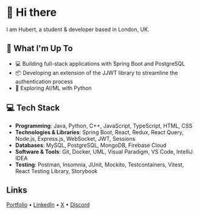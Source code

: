 # 👋 Hi there 

I am Hubert, a student & developer based in London, UK.

## 🚀 What I'm Up To

- 💻 Building full-stack applications with Spring Boot and PostgreSQL
- 📦 Developing an extension of the JJWT library to streamline the authentication process
- 🤖 Exploring AI/ML with Python

## 💻 Tech Stack

-   **Programming**:                  Java, Python, C++, JavaScript, TypeScript, HTML, CSS
-   **Technologies & Libraries**:     Spring Boot, React, Redux, React Query, Node.js, Express.js, WebSocket, JWT, Sessions
-   **Databases**:                    MySQL, PostgreSQL, MongoDB, Firebase Cloud
-   **Software & Tools**:             Git, Docker, UML, Visual Paradigm, VS Code, IntelliJ IDEA
-   **Testing**:                      Postman, Insomnia, JUnit, Mockito, Testcontainers, Vitest, React Testing Library, Storybook

## Links

<!--   
<p align="center">
  <p align="center">
    <a href="https://discord.com/users/527963473184030720" target="_blank" rel="nofollow">
        <img src="https://lanyard.cnrad.dev/api/527963473184030720?idleMessage=Probably%20doing%20something..." alt="Discord Presence" width="" align="center">
    </a>
  </p> -->
  
<p align="left">
    <a href="https://www.hstoklosa.dev/">Portfolio</a>
    •
    <a href="https://www.linkedin.com/in/hubertstoklosa">LinkedIn</a>
    •
    <a href="https://twitter.com/exotic2137">X</a>
    •
    <a href="https://discord.com/users/527963473184030720">Discord</a>
  </p> 
</p>    
